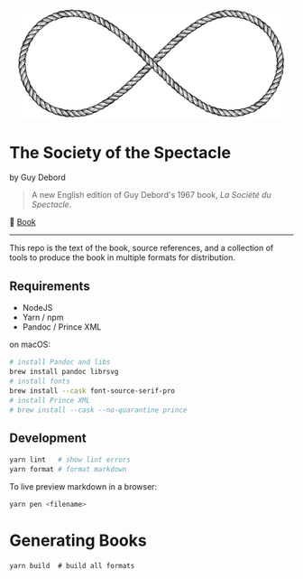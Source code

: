 <p align="center">
  <img alt="Infinity Rope" src="images/infinity-rope.svg" width="480">
</p>

# The Society of the Spectacle

by Guy Debord

> A new English edition of Guy Debord's 1967 book, _La Société du Spectacle_.

📕 [Book](https://unredacted-word.pub/spectacle/)

---

This repo is the text of the book, source references, and a collection of tools
to produce the book in multiple formats for distribution.

## Requirements

- NodeJS
- Yarn / npm
- Pandoc / Prince XML

on macOS:

```bash
# install Pandoc and libs
brew install pandoc librsvg
# install fonts
brew install --cask font-source-serif-pro
# install Prince XML
# brew install --cask --no-quarantine prince
```

## Development

```bash
yarn lint   # show lint errors
yarn format # format markdown
```

To live preview markdown in a browser:

```bash
yarn pen <filename>
```

# Generating Books

```
yarn build  # build all formats
```
